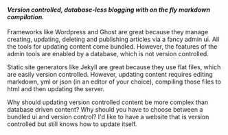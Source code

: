 #### _Version controlled, database-less blogging with on the fly markdown compilation._

Frameworks like Wordpress and Ghost are great because they manage creating, updating, deleting and publishing articles via a fancy admin ui.  All the tools for updating content come bundled.  However, the features of the admin tools are enabled by a database, which is not version controlled.

Static site generators like Jekyll are great because they use flat files, which are easily version controlled.  However, updating content requires editing markdown, yml or json (in an editor of your choice), compiling those files to html and then updating the server.

Why should updating version controlled content be more complex than database driven content?  Why should you have to choose between a bundled ui and version control?  I'd like to have a website that is version controlled but still knows how to update itself.
